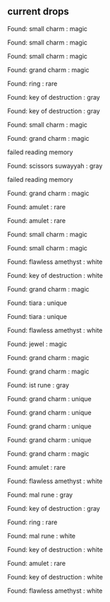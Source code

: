 ## current drops

Found: small charm : magic
Found: small charm : magic
Found: small charm : magic
Found: grand charm : magic
Found: ring : rare
Found: key of destruction : gray
Found: key of destruction : gray
Found: small charm : magic
Found: grand charm : magic
failed reading memory
Found: scissors suwayyah : gray
failed reading memory
Found: grand charm : magic
Found: amulet : rare
Found: amulet : rare
Found: small charm : magic
Found: small charm : magic
Found: flawless amethyst : white
Found: key of destruction : white
Found: grand charm : magic
Found: tiara : unique
Found: tiara : unique
Found: flawless amethyst : white
Found: jewel : magic
Found: grand charm : magic
Found: grand charm : magic
Found: ist rune : gray
Found: grand charm : unique
Found: grand charm : unique
Found: grand charm : unique
Found: grand charm : unique
Found: grand charm : magic
Found: amulet : rare
Found: flawless amethyst : white
Found: mal rune : gray
Found: key of destruction : gray
Found: ring : rare
Found: mal rune : white
Found: key of destruction : white
Found: amulet : rare
Found: key of destruction : white
Found: flawless amethyst : white
